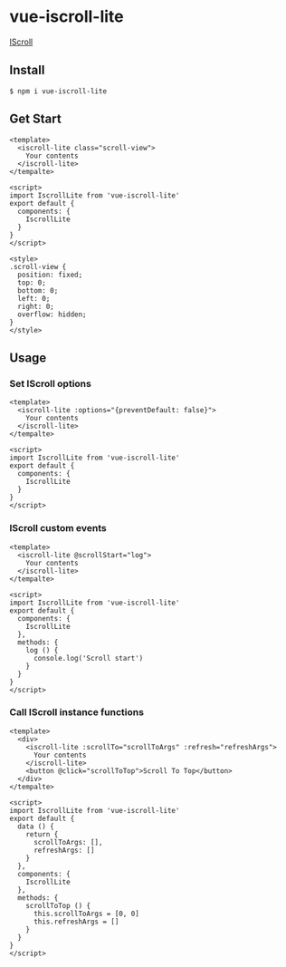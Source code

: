# vue-iscroll-lite

[IScroll](https://github.com/cubiq/iscroll)

## Install

```
$ npm i vue-iscroll-lite
```

## Get Start

```vue
<template>
  <iscroll-lite class="scroll-view">
    Your contents
  </iscroll-lite>
</tempalte>

<script>
import IscrollLite from 'vue-iscroll-lite'
export default {
  components: {
    IscrollLite
  }
}
</script>

<style>
.scroll-view {
  position: fixed;
  top: 0;
  bottom: 0;
  left: 0;
  right: 0;
  overflow: hidden;
}
</style>
```

## Usage

### Set IScroll options

```vue
<template>
  <iscroll-lite :options="{preventDefault: false}">
    Your contents
  </iscroll-lite>
</tempalte>

<script>
import IscrollLite from 'vue-iscroll-lite'
export default {
  components: {
    IscrollLite
  }
}
</script>
```

### IScroll custom events

```vue
<template>
  <iscroll-lite @scrollStart="log">
    Your contents
  </iscroll-lite>
</tempalte>

<script>
import IscrollLite from 'vue-iscroll-lite'
export default {
  components: {
    IscrollLite
  },
  methods: {
    log () {
      console.log('Scroll start')
    }
  }
}
</script>
```

### Call IScroll instance functions

```vue
<template>
  <div>
    <iscroll-lite :scrollTo="scrollToArgs" :refresh="refreshArgs">
      Your contents
    </iscroll-lite>
    <button @click="scrollToTop">Scroll To Top</button>
  </div>
</tempalte>

<script>
import IscrollLite from 'vue-iscroll-lite'
export default {
  data () {
    return {
      scrollToArgs: [],
      refreshArgs: []
    }
  },
  components: {
    IscrollLite
  },
  methods: {
    scrollToTop () {
      this.scrollToArgs = [0, 0]
      this.refreshArgs = []
    }
  }
}
</script>
```
